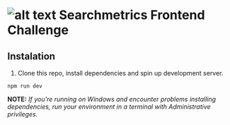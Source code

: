 # ![alt text][logo] Searchmetrics Frontend Challenge

[logo]: https://www.searchmetrics.com/app/themes/searchmetrics/assets/favs//favicon-32x32.png "Searchmetrics Logo"

## Instalation

1. Clone this repo, install dependencies and spin up development server.
```
npm run dev
```
**NOTE:** *If you're running on Windows and encounter problems installing dependencies, run your environment in a terminal with Administrative privileges.*
